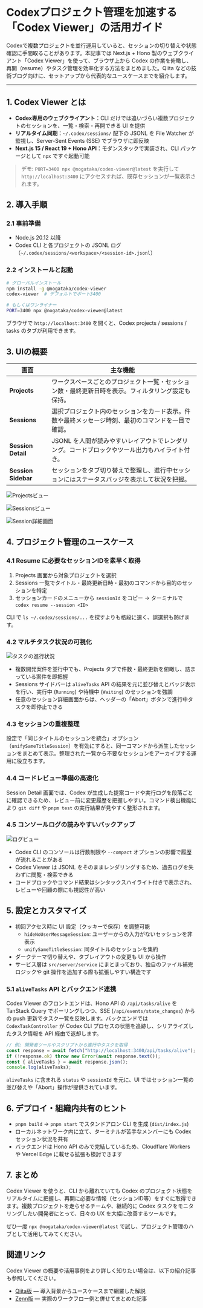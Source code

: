 # Codexプロジェクト管理を加速する「Codex Viewer」の活用ガイド

Codexで複数プロジェクトを並行運用していると、セッションの切り替えや状態確認に手間取ることがあります。本記事では Next.js + Hono 製のウェブクライアント「Codex Viewer」を使って、ブラウザ上から Codex の作業を俯瞰し、再開（resume）やタスク管理を効率化する方法をまとめました。Qiita などの技術ブログ向けに、セットアップから代表的なユースケースまでを紹介します。

---

## 1. Codex Viewer とは

- **Codex専用のウェブクライアント**：CLI だけでは追いづらい複数プロジェクトのセッションを、一覧・検索・再開できる UI を提供
- **リアルタイム同期**：`~/.codex/sessions/` 配下の JSONL を File Watcher が監視し、Server-Sent Events (SSE) でブラウザに即反映
- **Next.js 15 / React 19 + Hono API**：モダンスタックで実装され、CLI パッケージとして `npx` ですぐ起動可能

> デモ: `PORT=3400 npx @nogataka/codex-viewer@latest` を実行して `http://localhost:3400` にアクセスすれば、既存セッションが一覧表示されます。

## 2. 導入手順

### 2.1 事前準備

- Node.js 20.12 以降
- Codex CLI と各プロジェクトの JSONL ログ（`~/.codex/sessions/<workspace>/<session-id>.jsonl`）

### 2.2 インストールと起動

```bash
# グローバルインストール
npm install -g @nogataka/codex-viewer
codex-viewer  # デフォルトでポート3400

# もしくはワンライナー
PORT=3400 npx @nogataka/codex-viewer@latest
```

ブラウザで `http://localhost:3400` を開くと、Codex projects / sessions / tasks のタブが利用できます。

## 3. UIの概要

| 画面 | 主な機能 |
| --- | --- |
| **Projects** | ワークスペースごとのプロジェクト一覧・セッション数・最終更新日時を表示。フィルタリング設定も保持。
| **Sessions** | 選択プロジェクト内のセッションをカード表示。件数や最終メッセージ時刻、最初のコマンドを一目で確認。
| **Session Detail** | JSONL を人間が読みやすいレイアウトでレンダリング。コードブロックやツール出力もハイライト付き。
| **Session Sidebar** | セッションをタブ切り替えで整理し、進行中セッションにはステータスバッジを表示して状況を把握。


![Projectsビュー](./assets/images/img001.png)

![Sessionsビュー](./assets/images/img002.png)

![Session詳細画面](./assets/images/img003.png)

## 4. プロジェクト管理のユースケース

### 4.1 Resume に必要なセッションIDを素早く取得

1. Projects 画面から対象プロジェクトを選択
2. Sessions 一覧でタイトル・最終更新日時・最初のコマンドから目的のセッションを特定
3. セッションカードのメニューから `sessionId` をコピー → ターミナルで `codex resume --session <ID>`

CLI で `ls ~/.codex/sessions/...` を探すよりも格段に速く、誤選択も防げます。

### 4.2 マルチタスク状況の可視化

![タスクの進行状況](./assets/images/img004.png)

- 複数開発案件を並行中でも、Projects タブで件数・最終更新を俯瞰し、詰まっている案件を即把握
- Sessions サイドバーは `aliveTasks` API の結果を元に並び替えとバッジ表示を行い、実行中 (`Running`) や待機中 (`Waiting`) のセッションを強調
- 任意のセッション詳細画面からは、ヘッダーの「Abort」ボタンで進行中タスクを即停止できる

### 4.3 セッションの重複整理

設定で「同じタイトルのセッションを統合」オプション（`unifySameTitleSession`）を有効にすると、同一コマンドから派生したセッションをまとめて表示。整理された一覧から不要なセッションをアーカイブする運用に役立ちます。

### 4.4 コードレビュー準備の高速化

Session Detail 画面では、Codex が生成した提案コードや実行ログを段落ごとに確認できるため、レビュー前に変更履歴を把握しやすい。コマンド検出機能により `git diff` や `pnpm test` の実行結果が見やすく整形されます。

### 4.5 コンソールログの読みやすいバックアップ

![ログビュー](./assets/images/img005.png)

- Codex CLI のコンソールは行数制限や `--compact` オプションの影響で履歴が流れることがある
- Codex Viewer は JSONL をそのままレンダリングするため、過去ログを失わずに閲覧・検索できる
- コードブロックやコマンド結果はシンタックスハイライト付きで表示され、レビューや回顧の際にも視認性が高い

## 5. 設定とカスタマイズ

- 初回アクセス時に UI 設定（クッキーで保存）を調整可能
  - `hideNoUserMessageSession`: ユーザーからの入力がないセッションを非表示
  - `unifySameTitleSession`: 同タイトルのセッションを集約
- ダークテーマ切り替えや、タブレイアウトの変更も UI から操作
- サービス層は `src/server/service` にまとまっており、独自のファイル補完ロジックや git 操作を追加する際も拡張しやすい構造です

### 5.1 `aliveTasks` API とバックエンド連携

Codex Viewer のフロントエンドは、Hono API の `/api/tasks/alive` を TanStack Query でポーリングしつつ、SSE (`/api/events/state_changes`) からの push 更新でタスク一覧を反映します。バックエンドでは `CodexTaskController` が Codex CLI プロセスの状態を追跡し、シリアライズしたタスク情報を API 経由で返却します。

```ts
// 例: 開発者ツールやスクリプトから進行中タスクを取得
const response = await fetch("http://localhost:3400/api/tasks/alive");
if (!response.ok) throw new Error(await response.text());
const { aliveTasks } = await response.json();
console.log(aliveTasks);
```

`aliveTasks` に含まれる `status` や `sessionId` を元に、UI ではセッション一覧の並び替えや「Abort」操作が提供されています。

## 6. デプロイ・組織内共有のヒント

- `pnpm build` → `pnpm start` でスタンドアロン CLI を生成 (`dist/index.js`)
- ローカルネットワーク内に立て、ターミナルが苦手なメンバーにも Codex セッション状況を共有
- バックエンドは Hono API のみで完結しているため、Cloudflare Workers や Vercel Edge に載せる拡張も検討できます

## 7. まとめ

Codex Viewer を使うと、CLI から離れていても Codex のプロジェクト状態をリアルタイムに把握し、再開に必要な情報（セッションID等）をすぐに取得できます。複数プロジェクトを走らせるチームや、継続的に Codex タスクをモニタリングしたい開発者にとって、日々の UX を大幅に改善するツールです。

ぜひ一度 `npx @nogataka/codex-viewer@latest` で試し、プロジェクト管理のハブとして活用してみてください。

## 関連リンク

Codex Viewer の概要や活用事例をより詳しく知りたい場合は、以下の紹介記事も参照してください。

- [Qiita版](https://qiita.com/nogataka/items/28d04db421663a4a46fd) — 導入背景からユースケースまで網羅した解説
- [Zenn版](https://zenn.dev/taka000/articles/74a60c37fae5bb) — 実際のワークフロー例と併せてまとめた記事

